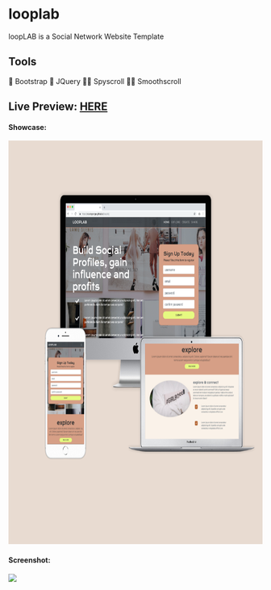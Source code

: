 # looplab
loopLAB is a Social Network Website Template

## Tools

👾 Bootstrap
👀 JQuery
🕵️‍♀️ Spyscroll
🏄‍♀️ Smoothscroll

## Live Preview: [HERE](https://nicolegeorge.github.io/looplab/)

#### Showcase: </br>
<a href="#" rel="nofollow"><img height="800" src="https://github.com/NicoleGeorge/looplab/blob/main/img/showcase.png" style="max-width:100%;" target="_blank"></a>

#### Screenshot: </br>
<a href="#" rel="nofollow"><img height="800" src="https://github.com/NicoleGeorge/looplab/blob/main/img/screencapture-nicolegeorge-github-io-looplab-2021-05-09-16_24_58-edit.png" style="max-width:100%;" target="_blank"></a>
